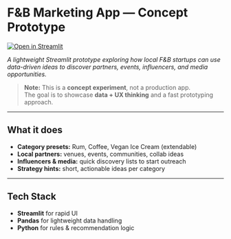 # F&B Marketing App — Concept Prototype

[![Open in Streamlit](https://static.streamlit.io/badges/streamlit_badge_black_white.svg)](https://fb-startup-analyse.streamlit.app/)

*A lightweight Streamlit prototype exploring how local F&B startups can use data-driven ideas to discover partners, events, influencers, and media opportunities.*

> **Note:** This is a **concept experiment**, not a production app.  
> The goal is to showcase **data + UX thinking** and a fast prototyping approach.

---

## What it does

- **Category presets:** Rum, Coffee, Vegan Ice Cream (extendable)
- **Local partners:** venues, events, communities, collab ideas
- **Influencers & media:** quick discovery lists to start outreach
- **Strategy hints:** short, actionable ideas per category

---

## Tech Stack

- **Streamlit** for rapid UI
- **Pandas** for lightweight data handling
- **Python** for rules & recommendation logic
